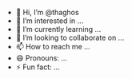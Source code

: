 - 👋 Hi, I’m @thaghos
- 👀 I’m interested in ...
- 🌱 I’m currently learning ...
- 💞️ I’m looking to collaborate on ...
- 📫 How to reach me ...
- 😄 Pronouns: ...
- ⚡ Fun fact: ...

<!---
thaghos/thaghos is a ✨ special ✨ repository because its `README.md` (this file) appears on your GitHub profile.
You can click the Preview link to take a look at your changes.
--->
